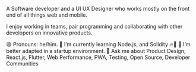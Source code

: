A Software developer and a UI UX Designer who works mostly on the front end of all things web and mobile.

I enjoy working in teams, pair programming and collaborating with other developers on innovative products.

😄 Pronouns: he/him.
🌱 I’m currently learning Node.js, and Solidity 🔥🚀
👯 I’m better adapted in a startup environment.
💬 Ask me about Product Design, React.js, Flutter, Web Performance, PWA, Testing, Open Source, Developer Communities
